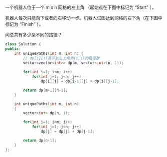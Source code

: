 一个机器人位于一个 m x n 网格的左上角 （起始点在下图中标记为 “Start” ）。

机器人每次只能向下或者向右移动一步。机器人试图达到网格的右下角（在下图中标记为 “Finish” ）。

问总共有多少条不同的路径？

 

```c++
class Solution {
public:
    int uniquePaths(int m, int n) {
        // dp[i][j]表示从左上角到(i,j)的路径数
        vector<vector<int>> dp(m, vector<int>(n, 1)); 
    
        for(int i=1; i<m; i++)
            for(int j=1; j<n; j++)
                dp[i][j] = dp[i-1][j] + dp[i][j-1];

        return dp[m-1][n-1];
    }

    int uniquePaths(int m, int n)
    {
        vector<int> dp(n, 1);

        for(int i=1; i<m; i++)
            for(int j=1; j<n; j++)
                dp[j] = dp[j] + dp[j-1];

        return dp[n-1];
    }
};
```

